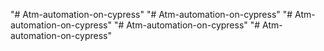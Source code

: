 "# Atm-automation-on-cypress" 
"# Atm-automation-on-cypress" 
"# Atm-automation-on-cypress" 
"# Atm-automation-on-cypress" 
"# Atm-automation-on-cypress" 
